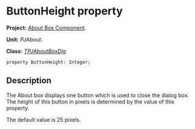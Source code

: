 # ButtonHeight property #

**Project:** [About Box Component](AboutBoxComponent.md).

**Unit:** _PJAbout_.

**Class:** _[TPJAboutBoxDlg](TPJAboutBoxDlg.md)_

```
property ButtonHeight: Integer;
```

## Description ##

The About box displays one button which is used to close the dialog box. The height of this button in pixels is determined by the value of this property.

The default value is 25 pixels.